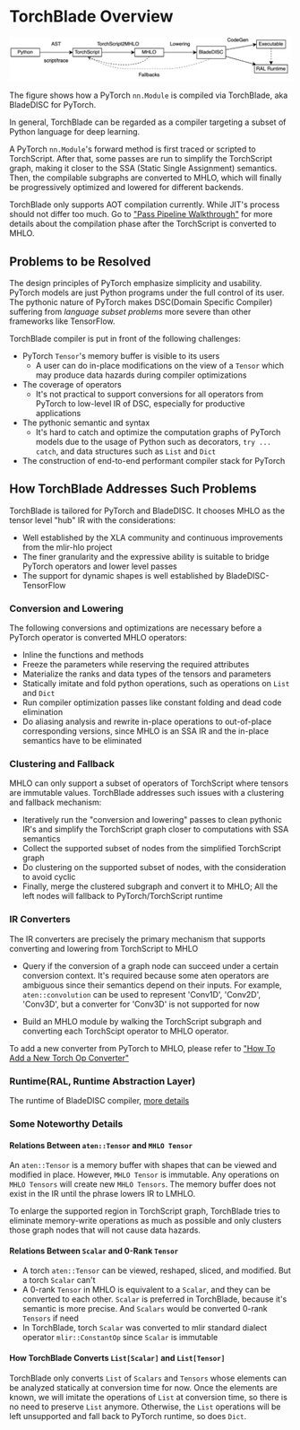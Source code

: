 # TorchBlade Overview

![bladedisc_torch_overview](bladedisc_torch_overview.jpg)

The figure shows how a PyTorch `nn.Module` is compiled via TorchBlade, aka
BladeDISC for PyTorch.

In general, TorchBlade can be regarded as a compiler
targeting a subset of Python language for deep learning.

A PyTorch `nn.Module`'s forward method is first traced or scripted to
TorchScript. After that, some passes are run to simplify the TorchScript graph,
making it closer to the SSA (Static Single Assignment) semantics. Then, the
compilable subgraphs are converted to MHLO, which will finally be progressively
optimized and lowered for different backends.

TorchBlade only supports AOT compilation currently. While JIT's process should
not differ too much. Go to
["Pass Pipeline Walkthrough"](/docs/developers/pass_pipeline.md) for more
details about the compilation phase after the TorchScript is converted to MHLO.

## Problems to be Resolved

The design principles of PyTorch emphasize simplicity and usability. PyTorch
models are just Python programs under the full control of its user. The pythonic
nature of PyTorch makes DSC(Domain Specific Compiler) suffering from *language
subset problems* more severe than other frameworks like TensorFlow.

TorchBlade compiler is put in front of the following challenges:

- PyTorch `Tensor`'s memory buffer is visible to its users
  - A user can do in-place modifications on the view of a `Tensor` which may
    produce data hazards during compiler optimizations
- The coverage of operators
  - It's not practical to support conversions for all operators from PyTorch
    to low-level IR of DSC, especially for productive applications
- The pythonic semantic and syntax
  - It's hard to catch and optimize the computation graphs of PyTorch models
    due to the usage of Python such as decorators, `try ... catch`, and data
    structures such as `List` and `Dict`
- The construction of end-to-end performant compiler stack for PyTorch

## How TorchBlade Addresses Such Problems

TorchBlade is tailored for PyTorch and BladeDISC. It chooses MHLO as the tensor
level "hub" IR with the considerations:

- Well established by the XLA community and continuous improvements from the
  mlir-hlo project
- The finer granularity and the expressive ability is suitable to bridge PyTorch
  operators and lower level passes
- The support for dynamic shapes is well established by BladeDISC-TensorFlow

### Conversion and Lowering

The following conversions and optimizations are necessary before a PyTorch
operator is converted MHLO operators:

- Inline the functions and methods
- Freeze the parameters while reserving the required attributes
- Materialize the ranks and data types of the tensors and parameters
- Statically imitate and fold python operations, such as operations on `List`
  and `Dict`
- Run compiler optimization passes like constant folding and dead code
  elimination
- Do aliasing analysis and rewrite in-place operations to out-of-place
  corresponding versions, since MHLO is an SSA IR and the in-place semantics
  have to be eliminated

### Clustering and Fallback

MHLO can only support a subset of operators of TorchScript where tensors are
immutable values. TorchBlade addresses such issues with a clustering and
fallback mechanism:

- Iteratively run the "conversion and lowering" passes to clean pythonic IR's
  and simplify the TorchScript graph closer to computations with SSA semantics
- Collect the supported subset of nodes from the simplified TorchScript graph
- Do clustering on the supported subset of nodes, with the consideration to
  avoid cyclic
- Finally, merge the clustered subgraph and convert it to MHLO; All the left
  nodes will fallback to PyTorch/TorchScript runtime

### IR Converters

The IR converters are precisely the primary mechanism that supports converting
and lowering from TorchScript to MHLO

- Query if the conversion of a graph node can succeed under a certain conversion
  context. It's required because some aten operators are ambiguous since their
  semantics depend on their inputs. For example, `aten::convolution` can be used
  to represent 'Conv1D', 'Conv2D', 'Conv3D', but a converter for 'Conv3D' is not
  supported for now

- Build an MHLO module by walking the TorchScript subgraph and converting each
  TorchScipt operator to MHLO operator.

To add a new converter from PyTorch to MHLO, please refer to
["How To Add a New Torch Op Converter"](/docs/developers/torch_add_a_new_converter.md)

### Runtime(RAL, Runtime Abstraction Layer)

The runtime of BladeDISC compiler,
[more details](/docs/developers/runtime_abstraction_layer.md)

### Some Noteworthy Details

#### Relations Between `aten::Tensor` and `MHLO Tensor`

An `aten::Tensor` is a memory buffer with shapes that can be viewed and modified
in place. However, `MHLO Tensor` is immutable. Any operations on `MHLO Tensors`
will create new `MHLO Tensors`. The memory buffer does not exist in the IR until
the phrase lowers IR to LMHLO.

To enlarge the supported region in TorchScript graph, TorchBlade tries to
eliminate memory-write operations as much as possible and only clusters those
graph nodes that will not cause data hazards.

#### Relations Between `Scalar` and 0-Rank `Tensor`

- A torch `aten::Tensor` can be viewed, reshaped, sliced, and modified. But a
  torch `Scalar` can't
- A 0-rank `Tensor` in MHLO is equivalent to a `Scalar`, and they can be
  converted to each other. `Scalar` is preferred in TorchBlade, because it's
  semantic is more precise. And `Scalars` would be converted 0-rank `Tensors` if
  need
- In TorchBlade, torch `Scalar` was converted to mlir standard dialect operator
  `mlir::ConstantOp` since `Scalar` is immutable

#### How TorchBlade Converts `List[Scalar]` and `List[Tensor]`

TorchBlade only converts `List` of `Scalars` and `Tensors` whose elements can be
analyzed statically at conversion time for now. Once the elements are known, we
will imitate the operations of `List` at conversion time, so there is no need to
preserve `List` anymore. Otherwise, the `List` operations will be left
unsupported and fall back to PyTorch runtime, so does `Dict`.

